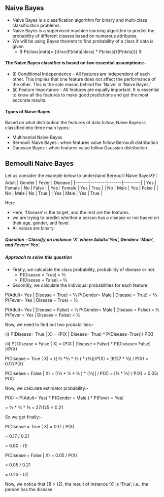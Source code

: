 ## Naive Bayes
- Naive Bayes is a classification algorithm for binary and multi-class classification problems.
- Naive Bayes is a supervised machine learning algorithm to predict the probability of different classes based on numerous attributes.
- We will be using Bayes theorem to find probability of a class if data is given
  -  $  P(class|data)= {\frac{P(data|class) * P(class)}{P(data)}} $
 #### The Naive Bayes classifier is based on two essential assumptions:-
 - (i) Conditional Independence - All features are independent of each other. This implies that one feature does not affect the performance of the other. This is the sole reason behind the ‘Naive’ in ‘Naive Bayes.’ 
 - (ii) Feature Importance - All features are equally important. It is essential to know all the features to make good predictions and get the most accurate results. 

#### Types of Naive Bayes
Based on what distribution the features of data follow, Naive Bayes is classified into three main types: 
- Multinomial Naive Bayes
- Bernoulli Naive Bayes : when features value follow Bernoulli distribution
- Gaussian Bayes : when features value follow Gaussian distribution

## Bernoulli Naive Bayes
Let us consider the example below to understand Bernoulli  Naive Bayes👎
| Adult | Gender | Fever | Disease |
|-------|--------|-------|---------|
| Yes   | Female | No    | False   |
| Yes   | Female | Yes   | True    |
| No    | Male   | Yes   | False   |
| No    | Male   | No    | True    |
| Yes   | Male   | Yes   | True    |

Here
- Here, ‘Disease’ is the target, and the rest are the features.
- we are trying to predict whether a person has a disease or not based on their age, gender, and fever.
- All values are binary.
##### Question - Classify an instance ‘X’ where Adult=’Yes’, Gender= ‘Male’, and Fever=’Yes’. 
##### Approach to solve this question
- Firstly, we calculate the class probability, probability of disease or not. 
  - P(Disease = True) = ⅗
  - P(Disease = False) = ⅖ 
- Secondly, we calculate the individual probabilities for each feature. 



P(Adult= Yes | Disease = True) = ⅔
P(Gender= Male | Disease = True) = ⅔
P(Fever= Yes | Disease = True) = ⅔

P(Adult= Yes | Disease = False) = ½
P(Gender= Male | Disease = False) = ½
P(Fever = Yes | Disease = False) = ½

Now, we need to find out two probabilities:-

(i) P(Disease= True | X) = (P(X | Disease= True) * P(Disease=True))/ P(X) 

(ii) P( Disease = False | X) = (P(X | Disease = False) * P(Disease= False) )/P(X)

 

P(Disease = True | X) = (( ⅔ *⅔ * ⅔ ) * (⅗))/P(X) = (8/27 * ⅗) / P(X)  = 0.17/P(X) 

 

P(Disease = False | X) = [(½ * ½ * ½ ) * (⅖)] / P(X)  = [⅛ * ⅖] / P(X)  = 0.05/ P(X) 

 

Now, we calculate estimator probability:-

 

P(X) = P(Adult= Yes) * P(Gender = Male ) * P(Fever = Yes)

= ⅗ * ⅗ * ⅗ = 27/125 = 0.21

 

So we get finally:-

 

P(Disease = True | X) = 0.17 / P(X) 

= 0.17 / 0.21 

= 0.80 - (1)

 

P(Disease = False | X) = 0.05 / P(X) 

= 0.05 / 0.21

= 0.23  - (2)

 

Now, we notice that (1) > (2), the result of instance ‘X’ is ‘True’, i.e., the person has the disease.
